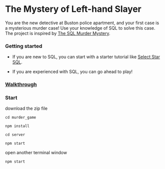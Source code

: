 # The Mystery of Left-hand Slayer

You are the new detective at Buston police apartment, and your first case is a mysterious
murder case! Use your knowledge of SQL to solve this case. The project is inspired by [The SQL Murder Mystery](https://mystery.knightlab.com/).

### Getting started

* If you are new to SQL, you can start with a starter tutorial like [Select Star SQL](https://selectstarsql.com/).

* If you are experienced with SQL, you can go ahead to play!

### [Walkthrough](./src/solution.sql)

### Start

download the zip file

`cd murder_game`

`npm install`

`cd server`

`npm start`

open another terminal window

`npm start`
